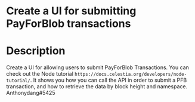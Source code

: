 # Create a UI for submitting PayForBlob transactions
# Description
Create a UI for allowing users to submit PayForBlob Transactions. You can check out the Node tutorial `https://docs.celestia.org/developers/node-tutorial/`. It shows you how you can call the API in order to submit a PFB transaction, and how to retrieve the data by block height and namespace.
Anthonydang#5425
